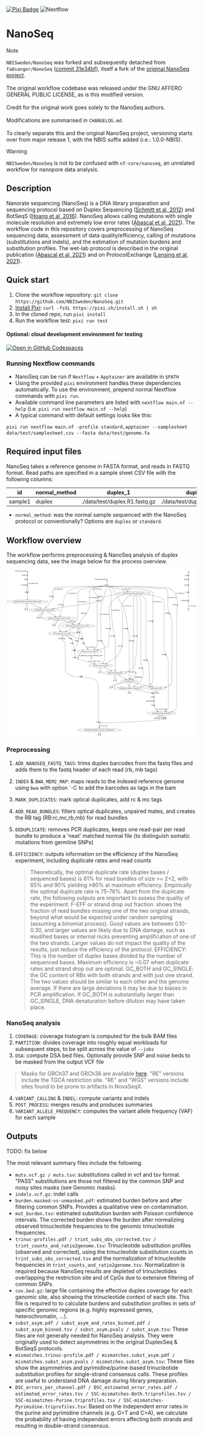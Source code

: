 [![Pixi Badge](https://img.shields.io/endpoint?url=https://raw.githubusercontent.com/prefix-dev/pixi/main/assets/badge/v0.json)](https://pixi.sh)
![Nextflow](https://img.shields.io/badge/Nextflow-v24.10.4-brightgreen)

# NanoSeq

>[!NOTE]
>`NBISweden/NanoSeq` was forked and subsequently detached from `fa8sanger/NanoSeq` ([commit 31e34bf](https://github.com/fa8sanger/NanoSeq/tree/31e34bf5dc30165e2ae28c027f6aead3a8970410)), itself a fork of the [original NanoSeq project](https://github.com/cancerit/NanoSeq).<br><br>
>The original workflow codebase was released under the GNU AFFERO GENERAL PUBLIC LICENSE, as is this modified version.<br><br>
>Credit for the original work goes solely to the NanoSeq authors.<br><br>
>Modifications are summarised in `CHANGELOG.md`.<br><br>
>To clearly separate this and the original NanoSeq project, versioning starts over from major release 1, with the NBIS suffix added (i.e.: 1.0.0-NBIS).

>[!WARNING]
>`NBISweden/NanoSeq` is not to be confused with `nf-core/nanoseq`, an unrelated workflow for nanopore data analysis.

## Description

Nanorate sequencing (NanoSeq) is a DNA library preparation and sequencing protocol based on Duplex Sequencing ([Schmitt et al, 2012](https://doi.org/10.1073/pnas.1208715109)) and BotSeqS ([Hoang et al, 2016](https://doi.org/10.1073/pnas.1607794113)). NanoSeq allows calling mutations with single molecule resolution and extremely low error rates ([Abascal et al, 2021](https://doi.org/10.1038/s41586-021-03477-4)). The workflow code in this repository covers preprocessing of NanoSeq sequencing data, assessment of data quality/efficiency, calling of mutations (substitutions and indels), and the estimation of mutation burdens and substitution profiles. The wet-lab protocol is described in the original publication ([Abascal et al, 2021](https://doi.org/10.1038/s41586-021-03477-4)) and on ProtocolExchange ([Lensing et al, 2021](https://protocolexchange.researchsquare.com/article/pex-1298/v1)).

## Quick start

1. Clone the workflow repository: `git clone https://github.com/NBISweden/NanoSeq.git`
2. [Install Pixi](https://pixi.sh/latest/installation/): `curl -fsSL https://pixi.sh/install.sh | sh`
3. In the cloned repo, run `pixi install`
4. Run the workflow test: `pixi run test`

#### Optional: cloud development environment for testing

[![Open in GitHub Codespaces](https://github.com/codespaces/badge.svg)](https://codespaces.new/NBISweden/NanoSeq)

### Running Nextflow commands

- NanoSeq can be run if `Nextflow` + `Apptainer` are available in `$PATH`
- Using the provided `pixi` environment handles these dependencies automatically. To use the environment, prepend normal Nextflow commands with `pixi run`.
- Available command line parameters are listed with `nextflow main.nf --help` (i.e. `pixi run nextflow main.nf --help`)
- A typical command with default settings looks like this:

```
pixi run nextflow main.nf -profile standard,apptainer --samplesheet data/test/samplesheet.csv --fasta data/test/genome.fa
```

## Required input files

NanoSeq takes a reference genome in FASTA format, and reads in FASTQ format. Read paths are specified in a sample sheet CSV file with the following columns:

| id            | normal_method | duplex_1                      | duplex_2                      | normal_1                      | normal_2                      |
|---------------|---------------|-------------------------------|-------------------------------|-------------------------------|-------------------------------|
| sample1       | duplex        | ./data/test/duplex.R1.fastq.gz| ./data/test/duplex.R2.fastq.gz| ./data/test/normal.R1.fastq.gz| ./data/test/normal.R2.fastq.gz|

- `normal_method`: was the normal sample sequenced with the NanoSeq protocol or conventionally? Options are `duplex` or `standard`.

## Workflow overview

The workflow performs preprocessing & NanoSeq analysis of duplex sequencing data, see the image below for the process overview.

![Workflow](assets/flowchart.png)


### Preprocessing

1) `ADD_NANOSEQ_FASTQ_TAGS`: trims duplex barcodes from the fastq files and adds them to the fastq header of each read (rb, mb tags)
2) `INDEX` & `BWA_MEM2_MAP`: maps reads to the indexed reference genome using `bwa` with option `-C to add the barcodes as tags in the bam
3) `MARK_DUPLICATES`: mark optical duplicates, add rc & mc tags
4) `ADD_READ_BUNDLES`: filters optical duplicates, unpaired mates, and creates the RB tag (RB:rc,mc,rb,mb) for read bundles
5) `DEDUPLICATE`: removes PCR duplicates, keeps one read-pair per read bundle to produce a 'neat' matched normal file (to distinguish somatic mutations from germline SNPs)
6) `EFFICIENCY`: outputs information on the efficiency of the NanoSeq experiment, including duplicate rates amd read counts

	>Theoretically, the optimal duplicate rate (duplex bases / sequenced bases) is 81% for read bundles of size >= 2+2, with 65% and 90% yielding ≥80% at maximum efficiency. Empirically the optimal duplicate rate is 75-76%. Apart from the duplicate rate, the following outputs are important to assess the quality of the experiment: F-EFF or strand drop out fraction: shows the fraction of read bundles missing one of the two original strands, beyond what would be expected under random sampling (assuming a binomial process). Good values are between 0.10-0.30, and larger values are likely due to DNA damage, such as modified bases or internal nicks preventing amplification of one of the two strands. Larger values do not impact the quality of the results, just reduce the efficiency of the protocol. EFFICIENCY: This is the number of duplex bases divided by the number of sequenced bases. Maximum efficiency is ~0.07 when duplicate rates and strand drop out are optimal. GC_BOTH and GC_SINGLE: the GC content of RBs with both strands and with just one strand. The two values should be similar to each other and the genome average. If there are large deviations it may be due to biases in PCR amplification. If GC_BOTH is substantially larger than GC_SINGLE, DNA denaturation before dilution may have taken place.

### NanoSeq analysis

1) `COVERAGE`: coverage histogram is computed for the bulk BAM files
2) `PARTITION`: divides coverage into roughly equal workloads for subsequent steps, to be split across the value of `--jobs`
3) `DSA`: compute DSA bed files. Optionally provide SNP and noise beds to be masked from the output VCF file

>Masks for GRCh37 and GRCh38 are available [here](https://drive.google.com/drive/folders/1wqkgpRTuf4EUhqCGSLA4fIg9qEEw3ZcL?usp=sharing). "RE" versions include the TGCA restriction site. "RE" and "WGS" versions include sites found to be prone to artifacts in NovaSeqX.

4) `VARIANT_CALLING` & `INDEL`: compute variants and indels
5) `POST_PROCESS`: merges results and produces summaries
6) `VARIANT_ALLELE_FREQUENCY`: computes the variant allele frequency (VAF) for each sample

## Outputs


TODO: fix below


The most relevant summary files include the following.

* `muts.vcf.gz / muts.tsv`: substitutions called in vcf and tsv format. "PASS" substitutions are those not filtered by the common SNP and noisy sites masks (see Genomic masks).
* `indels.vcf.gz`: indel calls
* `burden.masked-vs-unmasked.pdf`: estimated burden before and after filtering common SNPs. Provides a qualitative view on contamination.
* `mut_burden.tsv`: estimated substitution burden with Poisson confidence intervals. The corrected burden shows the burden after normalizing observed trinucleotide frequencies to the genomic trinucleotide frequencies.
* `trinuc-profiles.pdf / trint_subs_obs_corrected.tsv / trint_counts_and_ratio2genome.tsv`: Trinucleotide substitution profiles (observed and corrected), using the trinucleotide substitution counts in `trint_subs_obs_corrected.tsv` and the normalization of trinucleotide frequencies in `trint_counts_and_ratio2genome.tsv`. Normalization is required because NanoSeq results are depleted of trinucleotides overlapping the restriction site and of CpGs due to extensive filtering of common SNPs.
* `cov.bed.gz`: large file containing the effective duplex coverage for each genomic site, also showing the trinucleotide context of each site. This file is required to to calculate burdens and substitution profiles in sets of specific genomic regions (e.g. highly expressed genes, heterochromatin, ...).
* `subst_asym.pdf / subst_asym_and_rates_binned.pdf / subst_asym_binned.tsv / subst_asym.pvals / subst_asym.tsv`: These files are not generally needed for NanoSeq analysis. They were originally used to detect asymmetries in the original DuplexSeq & BotSeqS protocols. 
* `mismatches.trinuc-profile.pdf / mismatches.subst_asym.pdf / mismatches.subst_asym.pvals / mismatches.subst_asym.tsv`: These files show the asymmetries and pyrimidine/purine-based trinucleotide substitution profiles for single-strand consensus calls. These profiles are useful to understand DNA damage during library preparation.
* `DSC_errors_per_channel.pdf / DSC_estimated_error_rates.pdf / estimated_error_rates.tsv / SSC-mismatches-Both.triprofiles.tsv / SSC-mismatches-Purine.triprofiles.tsv / SSC-mismatches-Pyrimidine.triprofiles.tsv`: Based on the independent error rates in the purine and pyrimidine channels (e.g. G>T and C>A), we calculate the probability of having independent errors affecting both strands and resulting in double-strand consensus.
